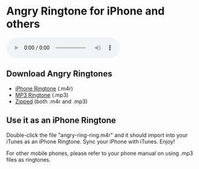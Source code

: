 # Angry Ringtone for iPhone and others

<audio controls>
  <source src="https://cdn.oinam.com/audio/angry-ring-ring.mp3" type="audio/mpeg">
  No Audio Support!
</audio>

## Download Angry Ringtones

- [iPhone Ringtone](https://cdn.oinam.com/audio/angry-ring-ring.m4r) (.m4r)
- [MP3 Ringtone](https://cdn.oinam.com/audio/angry-ring-ring.mp3) (.mp3)
- [Zipped](https://cdn.oinam.com/zip/angry-ring-ring.zip) (both .m4r and .mp3)

## Use it as an iPhone Ringtone

Double-click the file "angry-ring-ring.m4r" and it should import into your iTunes as an iPhone Ringtone. Sync your iPhone with iTunes. Enjoy!

For other mobile phones, please refer to your phone manual on using .mp3 files as ringtones.
